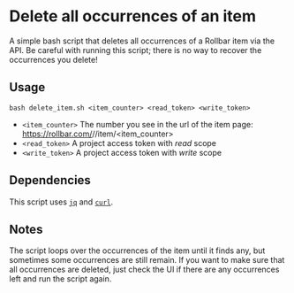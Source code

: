 # Delete all occurrences of an item

A simple bash script that deletes all occurrences of a Rollbar item via the API.
Be careful with running this script; there is no way to recover the occurrences you delete!

## Usage
```
bash delete_item.sh <item_counter> <read_token> <write_token>
```

- `<item_counter>`  The number you see in the url of the item page: https://rollbar.com/<account>/<project>/item/<item_counter>
- `<read_token>`    A project access token with *read* scope
- `<write_token>`   A project access token with *write* scope

## Dependencies

This script uses [`jq`](https://stedolan.github.io/jq/) and [`curl`](https://curl.haxx.se/).

## Notes

The script loops over the occurrences of the item until it finds any, but sometimes some occurrences are still remain.
If you want to make sure that all occurrences are deleted, just check the UI if there are any occurrences left and run
the script again.
